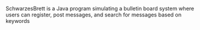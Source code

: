 SchwarzesBrett is a Java program simulating a bulletin board system where users can register, post messages, and search for messages based on keywords
